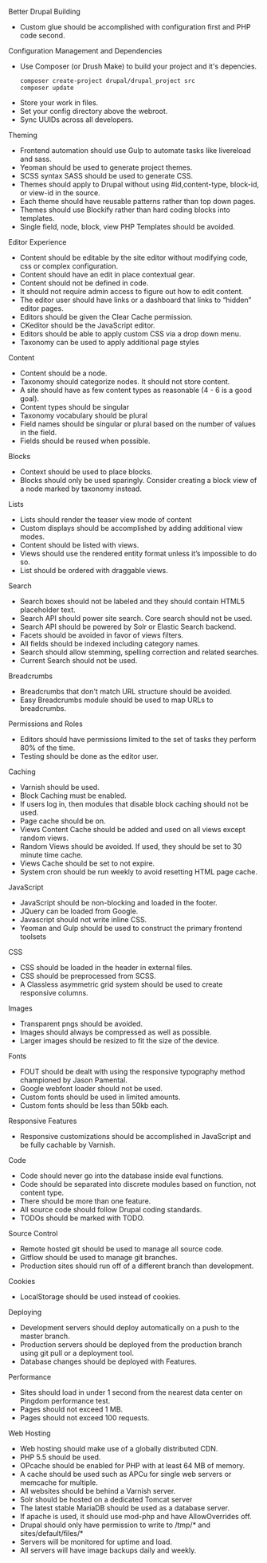 Better Drupal Building
* Custom glue should be accomplished with configuration first and PHP code second.

Configuration Management and Dependencies
* Use Composer (or Drush Make) to build your project and it's depencies.
  ```
  composer create-project drupal/drupal_project src
  composer update
  ```
* Store your work in files.
* Set your config directory above the webroot.
* Sync UUIDs across all developers.

Theming
* Frontend automation should use Gulp to automate tasks like livereload and sass.
* Yeoman should be used to generate project themes.
* SCSS syntax SASS should be used to generate CSS.
* Themes should apply to Drupal without using #id,content-type, block-id, or view-id in the source.
* Each theme should have reusable patterns rather than top down pages.
* Themes should use Blockify rather than hard coding blocks into templates.
* Single field, node, block, view PHP Templates should be avoided.

Editor Experience
* Content should be editable by the site editor without modifying code, css or complex configuration. 
* Content should have an edit in place contextual gear.
* Content should not be defined in code.
* It should not require admin access to figure out how to edit content.
* The editor user should have links or a dashboard that links to “hidden” editor pages.
* Editors should be given the Clear Cache permission.
* CKeditor should be the JavaScript editor. 
* Editors should be able to apply custom CSS via a drop down menu.
* Taxonomy can be used to apply additional page styles

Content
* Content should be a node.
* Taxonomy should categorize nodes. It should not store content.
* A site should have as few content types as reasonable (4 - 6 is a good goal).
* Content types should be singular
* Taxonomy vocabulary should be plural
* Field names should be singular or plural based on the number of values in the field.
* Fields should be reused when possible.

Blocks
* Context should be used to place blocks.
* Blocks should only be used sparingly. Consider creating a block view of a node marked by taxonomy instead.

Lists
* Lists should render the teaser view mode of content
* Custom displays should be accomplished by adding additional view modes.
* Content should be listed with views.
* Views should use the rendered entity format unless it’s impossible to do so.
* List should be ordered with draggable views.

Search
* Search boxes should not be labeled and they should contain HTML5 placeholder text.
* Search API should power site search. Core search should not be used.
* Search API should be powered by Solr or Elastic Search backend.
* Facets should be avoided in favor of views filters.
* All fields should be indexed including category names.
* Search should allow stemming, spelling correction and related searches.
* Current Search should not be used.

Breadcrumbs
* Breadcrumbs that don't match URL structure should be avoided.
* Easy Breadcrumbs module should be used to map URLs to breadcrumbs.

Permissions and Roles
* Editors should have permissions limited to the set of tasks they perform 80% of the time.
* Testing should be done as the editor user.

Caching
* Varnish should be used.
* Block Caching must be enabled.
* If users log in, then modules that disable block caching should not be used.
* Page cache should be on.
* Views Content Cache should be added and used on all views except random views.
* Random Views should be avoided. If used, they should be set to 30 minute time cache.
* Views Cache should be set to not expire.
* System cron should be run weekly to avoid resetting HTML page cache.

JavaScript
* JavaScript should be non-blocking and loaded in the footer.
* JQuery can be loaded from Google.
* Javascript should not write inline CSS.
* Yeoman and Gulp should be used to construct the primary frontend toolsets

CSS
* CSS should be loaded in the header in external files.
* CSS should be preprocessed from SCSS.
* A Classless asymmetric grid system should be used to create responsive columns.

Images
* Transparent pngs should be avoided.
* Images should always be compressed as well as possible.
* Larger images should be resized to fit the size of the device.

Fonts
* FOUT should be dealt with using the responsive typography method championed by Jason Pamental.
* Google webfont loader should not be used.
* Custom fonts should be used in limited amounts.
* Custom fonts should be less than 50kb each.

Responsive Features
* Responsive customizations should be accomplished in JavaScript and be fully cachable by Varnish.

Code
* Code should never go into the database inside eval functions.
* Code should be separated into discrete modules based on function, not content type.
* There should be more than one feature.
* All source code should follow Drupal coding standards.
* TODOs should be marked with TODO.

Source Control
* Remote hosted git should be used to manage all source code.
* Gitflow should be used to manage git branches.
* Production sites should run off of a different branch than development.

Cookies
* LocalStorage should be used instead of cookies.

Deploying
* Development servers should deploy automatically on a push to the master branch.
* Production servers should be deployed from the production branch using git pull or a deployment tool.
* Database changes should be deployed with Features.

Performance
* Sites should load in under 1 second from the nearest data center on Pingdom performance test.
* Pages should not exceed 1 MB.
* Pages should not exceed 100 requests.

Web Hosting
* Web hosting should make use of a globally distributed CDN.
* PHP 5.5 should be used.
* OPcache should be enabled for PHP with at least 64 MB of memory.
* A cache should be used such as APCu for single web servers or memcache for multiple.
* All websites should be behind a Varnish server.
* Solr should be hosted on a dedicated Tomcat server
* The latest stable MariaDB should be used as a database server. 
* If apache is used, it should use mod-php and have AllowOverrides off.
* Drupal should only have permission to write to /tmp/* and sites/default/files/*
* Servers will be monitored for uptime and load.
* All servers will have image backups daily and weekly.
